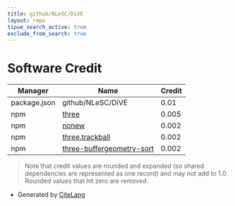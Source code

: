 ```yaml
---
title: github/NLeSC/DiVE
layout: repo
tipue_search_active: true
exclude_from_search: true
---
```

# Software Credit

|Manager|Name|Credit|
|-------|----|------|
|package.json|github/NLeSC/DiVE|0.01|
|npm|[three](https://threejs.org/)|0.005|
|npm|[nonew](https://github.com/frewsxcv/nonew.js)|0.002|
|npm|[three.trackball](https://github.com/anvaka/three.trackball)|0.002|
|npm|[three-buffergeometry-sort](https://github.com/frewsxcv/three-buffergeometry-sort)|0.002|


> Note that credit values are rounded and expanded (so shared dependencies are represented as one record) and may not add to 1.0. Rounded values that hit zero are removed.


- Generated by [CiteLang](https://github.com/vsoch/citelang)
